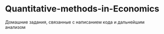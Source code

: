 # Quantitative-methods-in-Economics

Домашние задания, связанные с написанием кода и дальнейшим анализом
